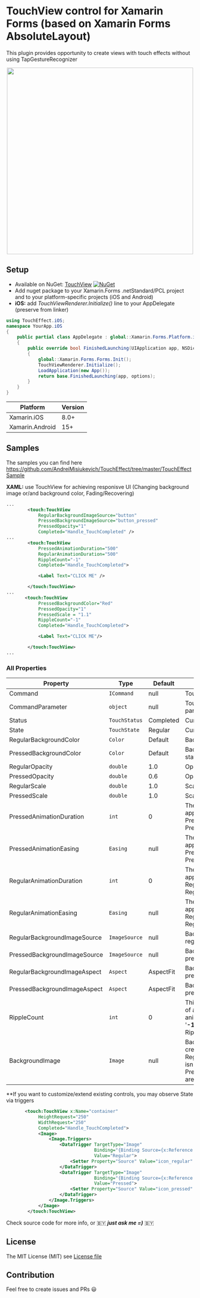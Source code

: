 # TouchView control for Xamarin Forms (based on Xamarin Forms AbsoluteLayout)
This plugin provides opportunity to create views with touch effects without using TapGestureRecognizer

<html>
<p align="center">
  <img src="https://github.com/AndreiMisiukevich/TouchEffect/blob/master/images/Samples.gif?raw=true" height="500">
</p>
</html>

## Setup
* Available on NuGet: [TouchView](http://www.nuget.org/packages/TouchView) [![NuGet](https://img.shields.io/nuget/v/TouchView.svg?label=NuGet)](https://www.nuget.org/packages/TouchView)
* Add nuget package to your Xamarin.Forms .netStandard/PCL project and to your platform-specific projects (iOS and Android)
* **iOS:** add *TouchViewRenderer.Initialize()* line to your AppDelegate (preserve from linker)

```csharp
using TouchEffect.iOS;
namespace YourApp.iOS
{
    public partial class AppDelegate : global::Xamarin.Forms.Platform.iOS.FormsApplicationDelegate
    {
        public override bool FinishedLaunching(UIApplication app, NSDictionary options)
        {
            global::Xamarin.Forms.Forms.Init();
            TouchViewRenderer.Initialize();
            LoadApplication(new App());
            return base.FinishedLaunching(app, options);
        }
    }
}
```

|Platform|Version|
| ------------------- | ------------------- |
|Xamarin.iOS|8.0+|
|Xamarin.Android|15+|

## Samples
The samples you can find here https://github.com/AndreiMisiukevich/TouchEffect/tree/master/TouchEffectSample

**XAML:** use TouchView for achieving responisve UI (Changing background image or/and background color, Fading/Recovering)

```xml
...
        <touch:TouchView
            RegularBackgroundImageSource="button"
            PressedBackgroundImageSource="button_pressed"
            PressedOpacity="1"
            Completed="Handle_TouchCompleted" />
...
        <touch:TouchView
            PressedAnimationDuration="500"
            RegularAnimationDuration="500"  
            RippleCount="-1"           
            Completed="Handle_TouchCompleted">

            <Label Text="CLICK ME" />

        </touch:TouchView>
...
       <touch:TouchView
            PressedBackgroundColor="Red"
            PressedOpacity="1"
            PressedScale = "1.1"
            RippleCount="-1"  
            Completed="Handle_TouchCompleted">

            <Label Text="CLICK ME"/>

        </touch:TouchView>
...
```

### All Properties
Property | Type | Default | Description
--- | --- | --- | ---
Command | `ICommand` | null | Touch Command handler
CommandParameter | `object` | null | Touch Command handler parameter
Status | `TouchStatus` | Completed | Current touch status
State | `TouchState` | Regular | Current touch state
RegularBackgroundColor | `Color` | Default | Background color of regular state
PressedBackgroundColor | `Color` | Default | Background color of pressed state
RegularOpacity | `double` | 1.0 | Opacity of regular state
PressedOpacity | `double` | 0.6 | Opacity of pressed state
RegularScale | `double` | 1.0 | Scale of regular state
PressedScale | `double` | 1.0 | Scale of pressed state
PressedAnimationDuration | `int` | 0 | The duration of animation by applying PressedOpacity and/or PressedBackgroundColor and/or PressedScale
PressedAnimationEasing | `Easing` | null | The easing of animation by applying PressedOpacity and/or PressedBackgroundColor and/or PressedScale
RegularAnimationDuration | `int` | 0 | The duration of animation by applying RegularOpacity and/or RegularBackgroundColor and/or RegularScale
RegularAnimationEasing | `Easing` | null | The easing of animation by applying RegularOpacity and/or RegularBackgroundColor and/or RegularScale
RegularBackgroundImageSource | `ImageSource` | null | Background image source of regular state
PressedBackgroundImageSource | `ImageSource` | null | Background image source of pressed state
RegularBackgroundImageAspect | `Aspect` | AspectFit | Background image aspect of pressed state
PressedBackgroundImageAspect | `Aspect` | AspectFit | Background image aspect of pressed state
RippleCount | `int` | 0 | This property allows to set ripple of animation (Pressed/Regular animation loop). '**0**: disabled'; '**-1**: infinite loop'; '**1, 2, 3 ... n**: Ripple's interations'
BackgroundImage | `Image` | null | Background control (it will be created automatically, if RegularBackgroundImageAspect isn't null or PressedBackgroundImageSource aren't isn't null

**If you want to customize/extend existing controls, you may observe State via triggers
```xml
       <touch:TouchView x:Name="container"
            HeightRequest="250"
            WidthRequest="250"
            Completed="Handle_TouchCompleted">
            <Image>
                <Image.Triggers>
                    <DataTrigger TargetType="Image" 
                                 Binding="{Binding Source={x:Reference container}, Path=State}"
                                 Value="Regular">
                        <Setter Property="Source" Value="icon_regular" />
                    </DataTrigger>
                    <DataTrigger TargetType="Image" 
                                 Binding="{Binding Source={x:Reference container}, Path=State}"
                                 Value="Pressed">
                        <Setter Property="Source" Value="icon_pressed" />
                    </DataTrigger>
                </Image.Triggers>
            </Image>
        </touch:TouchView>
```

Check source code for more info, or 🇧🇾 ***just ask me =)*** 🇧🇾

## License
The MIT License (MIT) see [License file](LICENSE)

## Contribution
Feel free to create issues and PRs 😃
